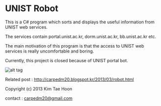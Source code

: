  UNIST Robot
=====

This is a C# program which sorts and displays the useful information from UNIST web services.

The services contain portal.unist.ac.kr, dorm.unist.ac.kr, bb.unist.ac.kr etc.

The main motivation of this program is that the access to UNIST web services is really uncomfortable and boring.

Currently, this project is closed because of UNIST portal bot.

![alt tag](http://2.bp.blogspot.com/-rAx4yK_24gw/UWfSzYRdhZI/AAAAAAAAA8Y/iSPCJFhtbFA/s1600/20130306152831_64844414.jpg)

Related post : http://carpedm20.blogspot.kr/2013/03/robot.html

Copyright (c) 2013 Kim Tae Hoon

contact : carpedm20@gmail.com

